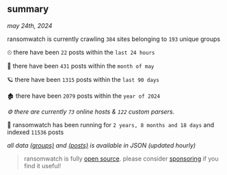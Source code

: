 
## summary
_may 24th, 2024_

ransomwatch is currently crawling `384` sites belonging to `193` unique groups

⏲ there have been `22` posts within the `last 24 hours`

🦈 there have been `431` posts within the `month of may`

🪐 there have been `1315` posts within the `last 90 days`

🏚 there have been `2079` posts within the `year of 2024`

_⚙️ there are currently `73` online hosts & `122` custom parsers._

🦕 ransomwatch has been running for `2 years, 8 months and 18 days` and indexed `11536` posts

_all data  [(groups)](http://ransomwhat.telemetry.ltd/groups) and [(posts)](http://ransomwhat.telemetry.ltd/posts) is available in JSON (updated hourly)_

> ransomwatch is fully [open source](https://github.com/joshhighet/ransomwatch#ransomwatch--). please consider [sponsoring](https://github.com/sponsors/joshhighet) if you find it useful!
